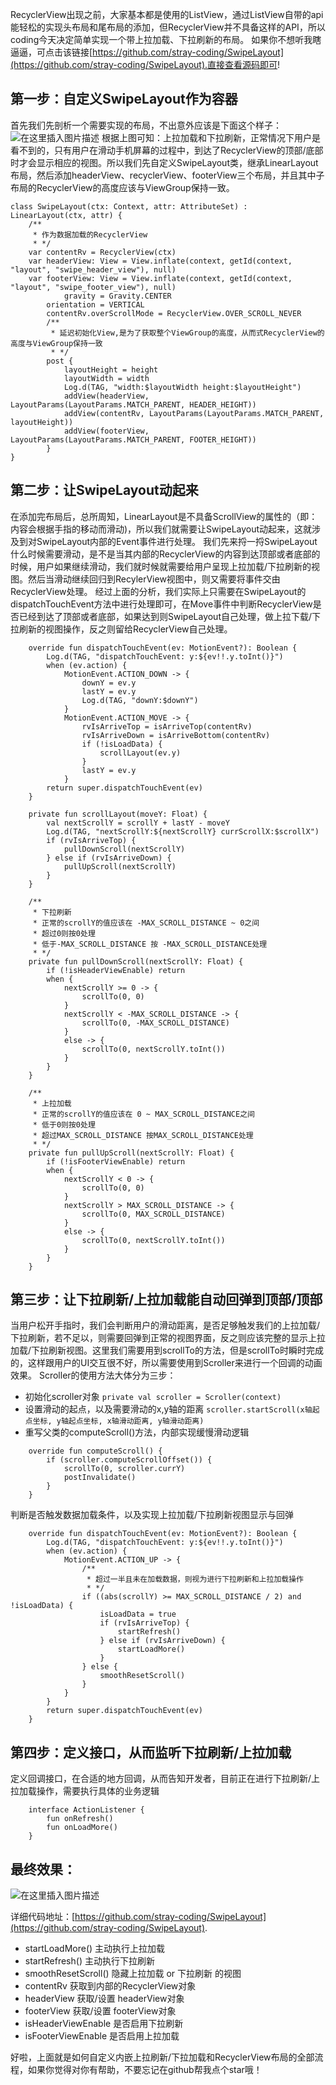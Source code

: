 RecyclerView出现之前，大家基本都是使用的ListView，通过ListView自带的api能轻松的实现头布局和尾布局的添加，但RecyclerView并不具备这样的API，所以coding今天决定简单实现一个带上拉加载、下拉刷新的布局。
如果你不想听我瞎逼逼，可点击该链接[https://github.com/stray-coding/SwipeLayout](https://github.com/stray-coding/SwipeLayout).直接查看源码即可!

## 第一步：自定义SwipeLayout作为容器
首先我们先剖析一个需要实现的布局，不出意外应该是下面这个样子：
![在这里插入图片描述](https://img-blog.csdnimg.cn/20200918165540514.png?x-oss-process=image/watermark,type_ZmFuZ3poZW5naGVpdGk,shadow_10,text_aHR0cHM6Ly9ibG9nLmNzZG4ubmV0L3FxXzM2Mzc4ODM2,size_16,color_FFFFFF,t_70#pic_center)
根据上图可知：上拉加载和下拉刷新，正常情况下用户是看不到的，只有用户在滑动手机屏幕的过程中，到达了RecyclerView的顶部/底部时才会显示相应的视图。所以我们先自定义SwipeLayout类，继承LinearLayout布局，然后添加headerView、recyclerView、footerView三个布局，并且其中子布局的RecyclerView的高度应该与ViewGroup保持一致。
```
class SwipeLayout(ctx: Context, attr: AttributeSet) : LinearLayout(ctx, attr) {
    /**
     * 作为数据加载的RecyclerView
     * */
    var contentRv = RecyclerView(ctx)		
    var headerView: View = View.inflate(context, getId(context, "layout", "swipe_header_view"), null)
    var footerView: View = View.inflate(context, getId(context, "layout", "swipe_footer_view"), null)
            gravity = Gravity.CENTER
        orientation = VERTICAL
        contentRv.overScrollMode = RecyclerView.OVER_SCROLL_NEVER
        /**
         * 延迟初始化View,是为了获取整个ViewGroup的高度，从而式RecyclerView的高度与ViewGroup保持一致
         * */
        post {
            layoutHeight = height
            layoutWidth = width
            Log.d(TAG, "width:$layoutWidth height:$layoutHeight")
            addView(headerView, LayoutParams(LayoutParams.MATCH_PARENT, HEADER_HEIGHT))
            addView(contentRv, LayoutParams(LayoutParams.MATCH_PARENT, layoutHeight))
            addView(footerView, LayoutParams(LayoutParams.MATCH_PARENT, FOOTER_HEIGHT))
        }
}
```
## 第二步：让SwipeLayout动起来
在添加完布局后，总所周知，LinearLayout是不具备ScrollView的属性的（即：内容会根据手指的移动而滑动)，所以我们就需要让SwipeLayout动起来，这就涉及到对SwipeLayout内部的Event事件进行处理。
我们先来捋一捋SwipeLayout什么时候需要滑动，是不是当其内部的RecyclerView的内容到达顶部或者底部的时候，用户如果继续滑动，我们就时候就需要给用户呈现上拉加载/下拉刷新的视图。然后当滑动继续回归到RecylerView视图中，则又需要将事件交由RecyclerView处理。
经过上面的分析，我们实际上只需要在SwipeLayout的dispatchTouchEvent方法中进行处理即可，在Move事件中判断RecyclerView是否已经到达了顶部或者底部，如果达到则SwipeLayout自己处理，做上拉下载/下拉刷新的视图操作，反之则留给RecyclerView自己处理。
```
    override fun dispatchTouchEvent(ev: MotionEvent?): Boolean {
        Log.d(TAG, "dispatchTouchEvent: y:${ev!!.y.toInt()}")
        when (ev.action) {
            MotionEvent.ACTION_DOWN -> {
                downY = ev.y
                lastY = ev.y
                Log.d(TAG, "downY:$downY")
            }
            MotionEvent.ACTION_MOVE -> {
                rvIsArriveTop = isArriveTop(contentRv)
                rvIsArriveDown = isArriveBottom(contentRv)
                if (!isLoadData) {
                    scrollLayout(ev.y)
                }
                lastY = ev.y
            }
        return super.dispatchTouchEvent(ev)
    }
    
    private fun scrollLayout(moveY: Float) {
        val nextScrollY = scrollY + lastY - moveY
        Log.d(TAG, "nextScrollY:${nextScrollY} currScrollX:$scrollX")
        if (rvIsArriveTop) {
            pullDownScroll(nextScrollY)
        } else if (rvIsArriveDown) {
            pullUpScroll(nextScrollY)
        }
    }
    
    /**
     * 下拉刷新
     * 正常的scrollY的值应该在 -MAX_SCROLL_DISTANCE ~ 0之间
     * 超过0则按0处理
     * 低于-MAX_SCROLL_DISTANCE 按 -MAX_SCROLL_DISTANCE处理
     * */
    private fun pullDownScroll(nextScrollY: Float) {
        if (!isHeaderViewEnable) return
        when {
            nextScrollY >= 0 -> {
                scrollTo(0, 0)
            }
            nextScrollY < -MAX_SCROLL_DISTANCE -> {
                scrollTo(0, -MAX_SCROLL_DISTANCE)
            }
            else -> {
                scrollTo(0, nextScrollY.toInt())
            }
        }
    }

    /**
     * 上拉加载
     * 正常的scrollY的值应该在 0 ~ MAX_SCROLL_DISTANCE之间
     * 低于0则按0处理
     * 超过MAX_SCROLL_DISTANCE 按MAX_SCROLL_DISTANCE处理
     * */
    private fun pullUpScroll(nextScrollY: Float) {
        if (!isFooterViewEnable) return
        when {
            nextScrollY < 0 -> {
                scrollTo(0, 0)
            }
            nextScrollY > MAX_SCROLL_DISTANCE -> {
                scrollTo(0, MAX_SCROLL_DISTANCE)
            }
            else -> {
                scrollTo(0, nextScrollY.toInt())
            }
        }
    }    
```
## 第三步：让下拉刷新/上拉加载能自动回弹到顶部/顶部
当用户松开手指时，我们会判断用户的滑动距离，是否足够触发我们的上拉加载/下拉刷新，若不足以，则需要回弹到正常的视图界面，反之则应该完整的显示上拉加载/下拉刷新视图。这里我们需要用到scrollTo的方法，但是scrollTo时瞬时完成的，这样跟用户的UI交互很不好，所以需要使用到Scroller来进行一个回调的动画效果。
Scroller的使用方法大体分为三步：
* 初始化scroller对象 ```private val scroller = Scroller(context)```
* 设置滑动的起点，以及需要滑动的x,y轴的距离 ```scroller.startScroll(x轴起点坐标, y轴起点坐标, x轴滑动距离, y轴滑动距离)```
* 重写父类的computeScroll()方法，内部实现缓慢滑动逻辑 
```
    override fun computeScroll() {
        if (scroller.computeScrollOffset()) {
            scrollTo(0, scroller.currY)
            postInvalidate()
        }
    }
```
判断是否触发数据加载条件，以及实现上拉加载/下拉刷新视图显示与回弹
```
	override fun dispatchTouchEvent(ev: MotionEvent?): Boolean {
        Log.d(TAG, "dispatchTouchEvent: y:${ev!!.y.toInt()}")
        when (ev.action) {
            MotionEvent.ACTION_UP -> {
                /**
                 * 超过一半且未在加载数据，则视为进行下拉刷新和上拉加载操作
                 * */
                if ((abs(scrollY) >= MAX_SCROLL_DISTANCE / 2) and !isLoadData) {
                    isLoadData = true
                    if (rvIsArriveTop) {
                        startRefresh()
                    } else if (rvIsArriveDown) {
                        startLoadMore()
                    }
                } else {
                    smoothResetScroll()
                }
            }
        }
        return super.dispatchTouchEvent(ev)
    }
```
## 第四步：定义接口，从而监听下拉刷新/上拉加载
定义回调接口，在合适的地方回调，从而告知开发者，目前正在进行下拉刷新/上拉加载操作，需要执行具体的业务逻辑
```
    interface ActionListener {
        fun onRefresh()
        fun onLoadMore()
    }
```
## 最终效果：
![在这里插入图片描述](https://img-blog.csdnimg.cn/20200918173055647.gif#pic_center)

详细代码地址：[https://github.com/stray-coding/SwipeLayout](https://github.com/stray-coding/SwipeLayout).
 * startLoadMore() 主动执行上拉加载
 * startRefresh() 主动执行下拉刷新
 * smoothResetScroll() 隐藏上拉加载 or 下拉刷新 的视图
 * contentRv 获取到内部的RecyclerView对象
 * headerView 获取/设置 headerView对象
 * footerView 获取/设置 footerView对象
 * isHeaderViewEnable 是否启用下拉刷新
 * isFooterViewEnable 是否启用上拉加载
 
好啦，上面就是如何自定义内嵌上拉刷新/下拉加载和RecyclerView布局的全部流程，如果你觉得对你有帮助，不要忘记在github帮我点个star哦！

